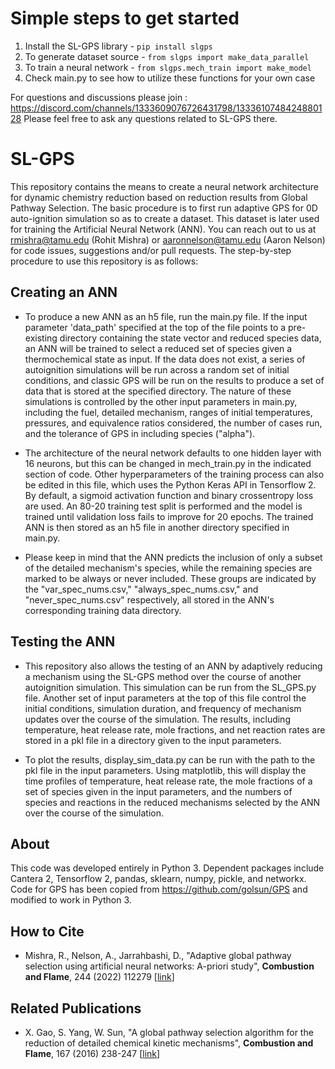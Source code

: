 # Simple steps to get started
1. Install the SL-GPS library - `pip install slgps`
2. To generate dataset source - `from slgps import make_data_parallel`
3. To train a neural network - `from slgps.mech_train import make_model`
4. Check main.py to see how to utilize these functions for your own case
   
For questions and discussions please join : https://discord.com/channels/1333609076726431798/1333610748424880128
Please feel free to ask any questions related to SL-GPS there. 

# SL-GPS
This repository contains the means to create a neural network architecture for dynamic chemistry reduction based on reduction results from Global Pathway Selection. The basic procedure is to first run adaptive GPS for 0D auto-ignition simulation so as to create a dataset. This dataset is later used for training the Artificial Neural Network (ANN). You can reach out to us at rmishra@tamu.edu (Rohit Mishra) or aaronnelson@tamu.edu (Aaron Nelson) for code issues, suggestions and/or pull requests. The step-by-step procedure to use this repository is as follows:

## Creating an ANN
* To produce a new ANN as an h5 file, run the main.py file. If the input parameter 'data_path' specified at the top of the file points to a pre-existing directory containing the state vector and reduced species data, an ANN will be trained to select a reduced set of species given a thermochemical state as input. If the data does not exist, a series of autoignition simulations will be run across a random set of initial conditions, and classic GPS will be run on the results to produce a set of data that is stored at the specified directory. The nature of these simulations is controlled by the other input parameters in main.py, including the fuel, detailed mechanism, ranges of initial temperatures, pressures, and equivalence ratios considered, the number of cases run, and the tolerance of GPS in including species ("alpha").

* The architecture of the neural network defaults to one hidden layer with 16 neurons, but this can be changed in mech_train.py in the indicated section of code. Other hyperparameters of the training process can also be edited in this file, which uses the Python Keras API in Tensorflow 2. By default, a sigmoid activation function and binary crossentropy loss are used. An 80-20 training test split is performed and the model is trained until validation loss fails to improve for 20 epochs. The trained ANN is then stored as an h5 file in another directory specified in main.py. 

* Please keep in mind that the ANN predicts the inclusion of only a subset of the detailed mechanism's species, while the remaining species are marked to be always or never included. These groups are indicated by the "var_spec_nums.csv," "always_spec_nums.csv," and "never_spec_nums.csv" respectively, all stored in the ANN's corresponding training data directory.

## Testing the ANN
* This repository also allows the testing of an ANN by adaptively reducing a mechanism using the SL-GPS method over the course of another autoignition simulation. This simulation can be run from the SL_GPS.py file. Another set of input parameters at the top of this file control the initial conditions, simulation duration, and frequency of mechanism updates over the course of the simulation. The results, including temperature, heat release rate, mole fractions, and net reaction rates are stored in a pkl file in a directory given to the input parameters.

* To plot the results, display_sim_data.py can be run with the path to the pkl file in the input parameters. Using matplotlib, this will display the time profiles of temperature, heat release rate, the mole fractions of a set of species given in the input parameters, and the numbers of species and reactions in the reduced mechanisms selected by the ANN over the course of the simulation.
## About
This code was developed entirely in Python 3. Dependent packages include Cantera 2, Tensorflow 2, pandas, sklearn, numpy, pickle, and networkx. Code for GPS has been copied from https://github.com/golsun/GPS and modified to work in Python 3. 
## How to Cite
- Mishra, R., Nelson, A., Jarrahbashi, D., "Adaptive global pathway selection using artificial neural networks: A-priori study", **Combustion and Flame**, 244 (2022) 112279 [[link](https://doi.org/10.1016/j.combustflame.2022.112279)]
## Related Publications
- X. Gao, S. Yang, W. Sun, "A global pathway selection algorithm for the reduction of detailed chemical kinetic mechanisms", **Combustion and Flame**, 167 (2016) 238-247 [[link](https://doi.org/10.1016/j.combustflame.2016.02.007)]
